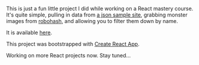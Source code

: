 This is just a fun little project I did while working on a React mastery course. It's quite simple, pulling in data from [a json sample site](https://jsonplaceholder.typicode.com/users), grabbing monster images from [robohash](https://robohash.org), and allowing you to filter them down by name.

It is available [here](https://cbeck.github.io/monsters-rolodex/).

This project was bootstrapped with [Create React App](https://github.com/facebook/create-react-app).

Working on more React projects now. Stay tuned...
